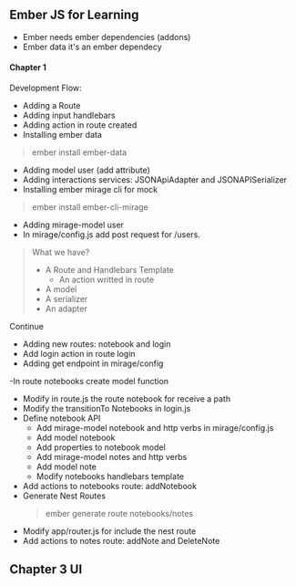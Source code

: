 ## Ember JS for Learning

- Ember needs ember dependencies (addons)
- Ember data it's an ember dependecy

#### Chapter 1

Development Flow:

  - Adding a Route
  - Adding input handlebars
  - Adding action in route created
  - Installing ember data

  > ember install ember-data

  - Adding model user (add attribute)
  - Adding interactions services: JSONApiAdapter and JSONAPISerializer
  - Installing ember mirage cli for mock

  > ember install ember-cli-mirage

  - Adding mirage-model user
  - In mirage/config.js add post request for /users.

  > What we have?
  > - A Route and Handlebars Template
  >   - An action writted in route
  > - A model
  > - A serializer
  > - An adapter

  Continue
  - Adding new routes: notebook and login
  - Add login action in route login
  - Adding get endpoint in mirage/config

  -In route notebooks create model function
  - Modify in route.js the route notebook for receive a path
  - Modify the transitionTo Notebooks in login.js
  - Define notebook API
    - Add mirage-model notebook and http verbs in mirage/config.js
    - Add model notebook
    - Add properties to notebook model
    - Add mirage-model notes and http verbs
    - Add model note
    - Modify notebooks handlebars template
  - Add actions to notebooks route: addNotebook
  - Generate Nest Routes
    > ember generate route notebooks/notes
  - Modify app/router.js for include the nest route
  - Add actions to notes route: addNote and DeleteNote

  ## Chapter 3 UI


